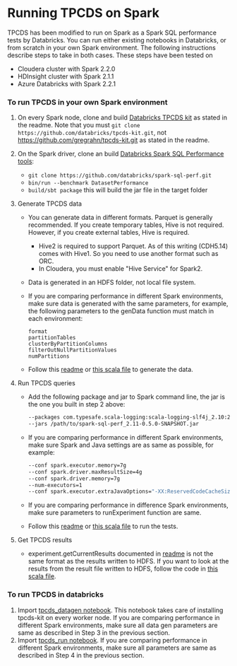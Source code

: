# Running TPCDS on Spark #

TPCDS has been modified to run on Spark as a Spark SQL performance tests by Databricks.  You can run either existing notebooks in Databricks, or from scratch in your own Spark environment.  The following instructions describe steps to take in both cases.  These steps have been tested on 
* Cloudera cluster with Spark 2.2.0
* HDInsight cluster with Spark 2.1.1
* Azure Databricks with Spark 2.2.1

### To run TPCDS in your own Spark environment
1. On every Spark node, clone and build [Databricks TPCDS kit](https://github.com/databricks/tpcds-kit) as stated in the readme. Note that you must ```git clone https://github.com/databricks/tpcds-kit.git```, not https://github.com/gregrahn/tpcds-kit.git as stated in the readme. 

2. On the Spark driver, clone an build [Databricks Spark SQL Performance tools](https://github.com/databricks/spark-sql-perf):
    * ```git clone https://github.com/databricks/spark-sql-perf.git```
    * ```bin/run --benchmark DatasetPerformance```
    * ```build/sbt package``` this will build the jar file in the target folder

3. Generate TPCDS data
    * You can generate data in different formats. Parquet is generally recommended. If you create temporary tables, Hive is not required. However, if you create external tables, Hive is required. 
        * Hive2 is required to support Parquet. As of this writing (CDH5.14) comes with Hive1. So you need to use another format such as ORC.
        * In Cloudera, you must enable "Hive Service" for Spark2.
    * Data is generated in an HDFS folder, not local file system.
    * If you are comparing performance in different Spark environments, make sure data is generated with the same parameters, for example, the following parameters to the genData function must match in each environment: 
        ```csv
        format
        partitionTables
        clusterByPartitionColumns
        filterOutNullPartitionValues
        numPartitions
        ```

    * Follow this [readme](https://github.com/databricks/spark-sql-perf) or [this scala file](/TPCDSonSpark/run_tpcds.scala) to generate the data.

4. Run TPCDS queries
    * Add the following package and jar to Spark command line, the jar is the one you built in step 2 above:
        ```sh
        --packages com.typesafe.scala-logging:scala-logging-slf4j_2.10:2.1.2 
        --jars /path/to/spark-sql-perf_2.11-0.5.0-SNAPSHOT.jar
        ```

    * If you are comparing performance in different Spark environments, make sure Spark and Java settings are as same as possible, for example:
        ```sh
        --conf spark.executor.memory=7g 
        --conf spark.driver.maxResultSize=4g 
        --conf spark.driver.memory=7g 
        --num-executors=1 
        --conf spark.executor.extraJavaOptions="-XX:ReservedCodeCacheSize=256m -XX:+UseCodeCacheFlushing -Xss4m"
        ```

    * If you are comparing performance in difference Spark environments, make sure parameters to runExperiment function are same.
    * Follow this [readme](https://github.com/databricks/spark-sql-perf) or [this scala file](/TPCDSonSpark/run_tpcds.scala#L76) to run the tests.

5. Get TPCDS results
    * experiment.getCurrentResults documented in [readme](https://github.com/databricks/spark-sql-perf) is not the same format as the results written to HDFS. If you want to look at the results from the result file written to HDFS, follow the code in [this scala file](/TPCDSonSpark/run_tpcds.scala#L97). 
    
### To run TPCDS in databricks
1. Import [tpcds_datagen notebook](https://github.com/databricks/spark-sql-perf/blob/master/src/main/notebooks/tpcds_datagen.scala). This notebook takes care of installing tpcds-kit on every worker node. If you are comparing performance in different Spark environments, make sure all data gen parameters are same as described in Step 3 in the previous section. 
2. Import [tpcds_run notebook](https://github.com/databricks/spark-sql-perf/blob/master/src/main/notebooks/tpcds_run.scala). If you are comparing performance in different Spark environments, make sure all parameters are same as described in Step 4 in the previous section.


